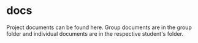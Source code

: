 # docs

Project documents can be found here.
Group documents are in the group folder and individual documents are in the respective student's folder.
